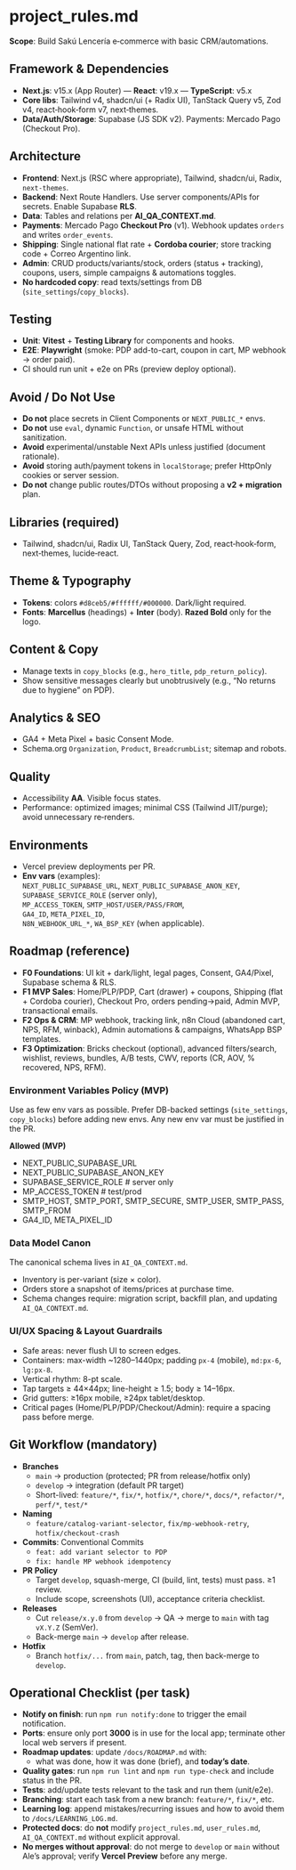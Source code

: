 # project_rules.md

**Scope**: Build Sakú Lencería e‑commerce with basic CRM/automations.

## Framework & Dependencies

- **Next.js**: v15.x (App Router) — **React**: v19.x — **TypeScript**: v5.x
- **Core libs**: Tailwind v4, shadcn/ui (+ Radix UI), TanStack Query v5, Zod v4, react‑hook‑form v7, next‑themes.
- **Data/Auth/Storage**: Supabase (JS SDK v2). Payments: Mercado Pago (Checkout Pro).

## Architecture

- **Frontend**: Next.js (RSC where appropriate), Tailwind, shadcn/ui, Radix, `next-themes`.
- **Backend**: Next Route Handlers. Use server components/APIs for secrets. Enable Supabase **RLS**.
- **Data**: Tables and relations per **AI_QA_CONTEXT.md**.
- **Payments**: Mercado Pago **Checkout Pro** (v1). Webhook updates `orders` and writes `order_events`.
- **Shipping**: Single national flat rate + **Cordoba courier**; store tracking code + Correo Argentino link.
- **Admin**: CRUD products/variants/stock, orders (status + tracking), coupons, users, simple campaigns & automations toggles.
- **No hardcoded copy**: read texts/settings from DB (`site_settings`/`copy_blocks`).

## Testing

- **Unit**: **Vitest** + **Testing Library** for components and hooks.
- **E2E**: **Playwright** (smoke: PDP add-to-cart, coupon in cart, MP webhook → order paid).
- CI should run unit + e2e on PRs (preview deploy optional).

## Avoid / Do Not Use

- **Do not** place secrets in Client Components or `NEXT_PUBLIC_*` envs.
- **Do not** use `eval`, dynamic `Function`, or unsafe HTML without sanitization.
- **Avoid** experimental/unstable Next APIs unless justified (document rationale).
- **Avoid** storing auth/payment tokens in `localStorage`; prefer HttpOnly cookies or server session.
- **Do not** change public routes/DTOs without proposing a **v2 + migration** plan.

## Libraries (required)

- Tailwind, shadcn/ui, Radix UI, TanStack Query, Zod, react‑hook‑form, next‑themes, lucide‑react.

## Theme & Typography

- **Tokens**: colors `#d8ceb5/#ffffff/#000000`. Dark/light required.
- **Fonts**: **Marcellus** (headings) + **Inter** (body). **Razed Bold** only for the logo.

## Content & Copy

- Manage texts in `copy_blocks` (e.g., `hero_title`, `pdp_return_policy`).
- Show sensitive messages clearly but unobtrusively (e.g., “No returns due to hygiene” on PDP).

## Analytics & SEO

- GA4 + Meta Pixel + basic Consent Mode.
- Schema.org `Organization`, `Product`, `BreadcrumbList`; sitemap and robots.

## Quality

- Accessibility **AA**. Visible focus states.
- Performance: optimized images; minimal CSS (Tailwind JIT/purge); avoid unnecessary re‑renders.

## Environments

- Vercel preview deployments per PR.
- **Env vars** (examples):  
  `NEXT_PUBLIC_SUPABASE_URL`, `NEXT_PUBLIC_SUPABASE_ANON_KEY`, `SUPABASE_SERVICE_ROLE` (server only),  
  `MP_ACCESS_TOKEN`, `SMTP_HOST/USER/PASS/FROM`,  
  `GA4_ID`, `META_PIXEL_ID`,  
  `N8N_WEBHOOK_URL_*`, `WA_BSP_KEY` (when applicable).

## Roadmap (reference)

- **F0 Foundations**: UI kit + dark/light, legal pages, Consent, GA4/Pixel, Supabase schema & RLS.
- **F1 MVP Sales**: Home/PLP/PDP, Cart (drawer) + coupons, Shipping (flat + Cordoba courier), Checkout Pro, orders pending→paid, Admin MVP, transactional emails.
- **F2 Ops & CRM**: MP webhook, tracking link, n8n Cloud (abandoned cart, NPS, RFM, winback), Admin automations & campaigns, WhatsApp BSP templates.
- **F3 Optimization**: Bricks checkout (optional), advanced filters/search, wishlist, reviews, bundles, A/B tests, CWV, reports (CR, AOV, % recovered, NPS, RFM).

### Environment Variables Policy (MVP)

Use as few env vars as possible. Prefer DB-backed settings (`site_settings`, `copy_blocks`) before adding new envs. Any new env var must be justified in the PR.

**Allowed (MVP)**

- NEXT_PUBLIC_SUPABASE_URL
- NEXT_PUBLIC_SUPABASE_ANON_KEY
- SUPABASE_SERVICE_ROLE # server only
- MP_ACCESS_TOKEN # test/prod
- SMTP_HOST, SMTP_PORT, SMTP_SECURE, SMTP_USER, SMTP_PASS, SMTP_FROM
- GA4_ID, META_PIXEL_ID

### Data Model Canon

The canonical schema lives in `AI_QA_CONTEXT.md`.

- Inventory is per-variant (size × color).
- Orders store a snapshot of items/prices at purchase time.
- Schema changes require: migration script, backfill plan, and updating `AI_QA_CONTEXT.md`.

### UI/UX Spacing & Layout Guardrails

- Safe areas: never flush UI to screen edges.
- Containers: max-width ~1280–1440px; padding `px-4` (mobile), `md:px-6`, `lg:px-8`.
- Vertical rhythm: 8-pt scale.
- Tap targets ≥ 44×44px; line-height ≥ 1.5; body ≥ 14–16px.
- Grid gutters: ≥16px mobile, ≥24px tablet/desktop.
- Critical pages (Home/PLP/PDP/Checkout/Admin): require a spacing pass before merge.

## Git Workflow (mandatory)

- **Branches**
  - `main` → production (protected; PR from release/hotfix only)
  - `develop` → integration (default PR target)
  - Short-lived: `feature/*`, `fix/*`, `hotfix/*`, `chore/*`, `docs/*`, `refactor/*`, `perf/*`, `test/*`
- **Naming**
  - `feature/catalog-variant-selector`, `fix/mp-webhook-retry`, `hotfix/checkout-crash`
- **Commits**: Conventional Commits
  - `feat: add variant selector to PDP`
  - `fix: handle MP webhook idempotency`
- **PR Policy**
  - Target `develop`, squash-merge, CI (build, lint, tests) must pass. ≥1 review.
  - Include scope, screenshots (UI), acceptance criteria checklist.
- **Releases**
  - Cut `release/x.y.0` from `develop` → QA → merge to `main` with tag `vX.Y.Z` (SemVer).
  - Back-merge `main` → `develop` after release.
- **Hotfix**
  - Branch `hotfix/...` from `main`, patch, tag, then back-merge to `develop`.

## Operational Checklist (per task)

- **Notify on finish**: run `npm run notify:done` to trigger the email notification.
- **Ports**: ensure only port **3000** is in use for the local app; terminate other local web servers if present.
- **Roadmap updates**: update `/docs/ROADMAP.md` with:
  - what was done, how it was done (brief), and **today’s date**.
- **Quality gates**: run `npm run lint` and `npm run type-check` and include status in the PR.
- **Tests**: add/update tests relevant to the task and run them (unit/e2e).
- **Branching**: start each task from a new branch: `feature/*`, `fix/*`, etc.
- **Learning log**: append mistakes/recurring issues and how to avoid them to `/docs/LEARNING_LOG.md`.
- **Protected docs**: do **not** modify `project_rules.md`, `user_rules.md`, `AI_QA_CONTEXT.md` without explicit approval.
- **No merges without approval**: do not merge to `develop` or `main` without Ale’s approval; verify **Vercel Preview** before any merge.
